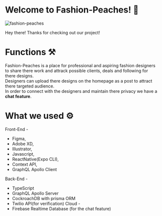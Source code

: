 # Welcome to Fashion-Peaches! 🎉
![fashion-peaches](https://socialify.git.ci/bennaaym/fashion-peaches/image?font=KoHo&language=1&name=1&pattern=Formal%20Invitation&theme=Dark)

Hey there! Thanks for checking out our project! 

# Functions ⚒️

Fashion-Peaches is a place for professional and aspiring fashion designers to share there work and attrack possible clients, deals and following for there designs.
<br>
Designers can upload there designs on the homepage as a post to attract there targeted audience.
<br>
In order to connect with the designers and maintain there privacy we have a <b>chat feature</b>.

# What we used ⚙️
Front-End -
   - Figma, 
   - Adobe XD,
   - Illustrator,
   - Javascript,
   - ReactNative(Expo CLI),
   - Context API,
   - GraphQL Apollo Client

Back-End -
   - TypeScript
   - GraphQL Apollo Server
   - CockroachDB with prisma ORM
   - Twilio API(for verification)
Cloud -
   - Firebase Realtime Database (for the chat feature)

